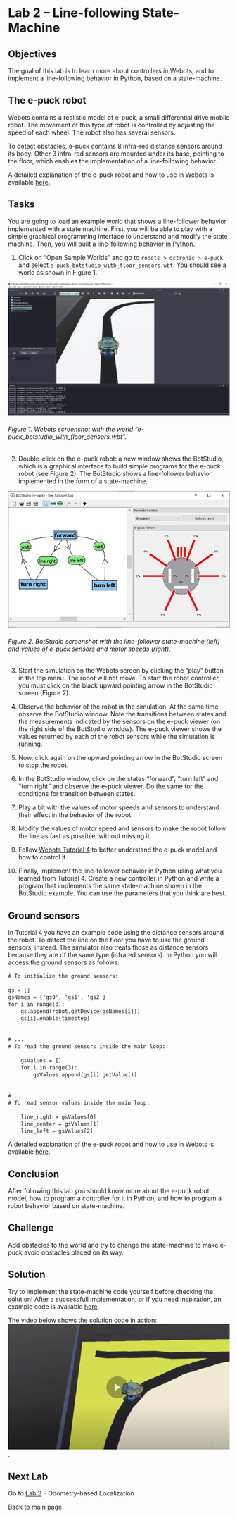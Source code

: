 # Lab 2 – Line-following State-Machine

## Objectives
The goal of this lab is to learn more about controllers in Webots, and to implement a line-following behavior in Python, based on a state-machine. 

## The e-puck robot
Webots contains a realistic model of e-puck, a small differential drive mobile robot. The movement of this type of robot is controlled by adjusting the speed of each wheel. The robot also has several sensors. 

To detect obstacles, e-puck contains 8 infra-red distance sensors around its body. Other 3 infra-red sensors are mounted under its base, pointing to the floor, which enables the implementation of a line-following behavior. 

A detailed explanation of the e-puck robot and how to use in Webots is available [here](https://cyberbotics.com/doc/guide/epuck).

## Tasks
You are going to load an example world that shows a line-follower behavior implemented with a state machine. First, you will be able to play with a simple graphical programming interface to understand and modify the state machine. Then, you will built a line-following behavior in Python.

1. Click on “Open Sample Worlds” and go to `robots > gctronic > e-puck` and select `e-puck_botstudio_with_floor_sensors.wbt`. You should see a world as shown in Figure 1.

![Webots screenshot with e-puck](../Lab2/Webots_screenshot_with_e-puck.png)
###### Figure 1. Webots screenshot with the world “e-puck_botstudio_with_floor_sensors.wbt”.


2. Double-click on the e-puck robot: a new window shows the BotStudio, which is a graphical interface to build simple programs for the e-puck robot (see Figure 2). The BotStudio shows a line-follower behavior implemented in the form of a state-machine.

![BotStudio screenshot](../Lab2/BotStudio.png)
###### Figure 2. BotStudio screenshot with the line-follower state-machine (left) and values of e-puck sensors and motor speeds (right).

3. Start the simulation on the Webots screen by clicking the “play” button in the top menu. The robot will not move. To start the robot controller, you must click on the black upward pointing arrow in the BotStudio screen (Figure 2). 

4. Observe the behavior of the robot in the simulation. At the same time, observe the BotStudio window. Note the transitions between states and the measurements indicated by the sensors on the e-puck viewer (on the right side of the BotStudio window). The e-puck viewer shows the values returned by each of the robot sensors while the simulation is running. 

5. Now, click again on the upward pointing arrow in the BotStudio screen to stop the robot.

6. In the BotStudio window, click on the states “forward”, “turn left” and “turn right” and observe the e-puck viewer. Do the same for the conditions for transition between states. 

7. Play a bit with the values of motor speeds and sensors to understand their effect in the behavior of the robot. 

8. Modify the values of motor speed and sensors to make the robot follow the line as fast as possible, without missing it. 

9. Follow [Webots Tutorial 4](https://cyberbotics.com/doc/guide/tutorial-4-more-about-controllers?tab-language=python) to better understand the e-puck model and how to control it.

10. Finally, implement the line-follower behavior in Python using what you learned from Tutorial 4. Create a new controller in Python and write a program that implements the same state-machine shown in the BotStudio example. You can use the parameters that you think are best. 

## Ground sensors
In Tutorial 4 you have an example code using the distance sensors around the robot. To detect the line on the floor you have to use the ground sensors, instead. The simulator also treats those as distance sensors because they are of the same type (infrared sensors). In Python you will access the ground sensors as follows:

```
# To initialize the ground sensors:

gs = []
gsNames = ['gs0', 'gs1', 'gs2']
for i in range(3):
    gs.append(robot.getDevice(gsNames[i]))
    gs[i].enable(timestep)


# ...
# To read the ground sensors inside the main loop:

    gsValues = []
    for i in range(3):
        gsValues.append(gs[i].getValue())
    
    
# ...
# To read sensor values inside the main loop:

    line_right = gsValues[0]
    line_center = gsValues[1]
    line_left = gsValues[2]

```
A detailed explanation of the e-puck robot and how to use in Webots is available [here](https://cyberbotics.com/doc/guide/epuck).

## Conclusion
After following this lab you should know more about the e-puck robot model, how to program a controller for it in Python, and how to program a robot behavior based on state-machine. 

## Challenge
Add obstacles to the world and try to change the state-machine to make e-puck avoid obstacles placed on its way.

## Solution
Try to implement the state-machine code yourself before checking the solution! After a successfull implementation, or if you need inspiration, an example code is available [here](../Lab2/line_following_behavior.py).

The video below shows the solution code in action:
[![Video screenshot](../Lab2/line-follower_video_screenshot.png)](https://youtu.be/nW06dLEe-AU).

## Next Lab
Go to [Lab 3](../Lab3/ReadMe.md) - Odometry-based Localization

Back to [main page](../README.md).
